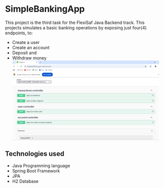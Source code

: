 # SimpleBankingApp
This project is the third task for the FlexiSaf Java Backend track. 
This projects simulates a basic banking operations by exposing just four(4) endpoints, to:
- Create a user
- Create an account
- Deposit and
- Withdraw money
![SwaggerUI showing the four endpoints](https://github.com/21Alul21/Flexisaf-Internship-task1/blob/Task_3/Screenshot%202025-09-30%20172808.png)
## Technologies used
- Java Programming language
- Spring Boot Framework
- JPA
- H2 Database

